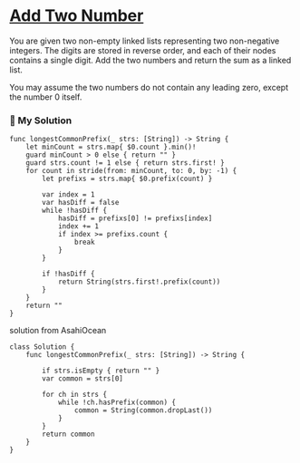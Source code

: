 
# [Add Two Number](https://leetcode.com/problems/add-two-numbers/description/)

You are given two non-empty linked lists representing two non-negative integers. The digits are stored in reverse order, and each of their nodes contains a single digit. Add the two numbers and return the sum as a linked list.

You may assume the two numbers do not contain any leading zero, except the number 0 itself.

### 📌 My Solution

```
func longestCommonPrefix(_ strs: [String]) -> String {
    let minCount = strs.map{ $0.count }.min()!
    guard minCount > 0 else { return "" }
    guard strs.count != 1 else { return strs.first! }
    for count in stride(from: minCount, to: 0, by: -1) {
        let prefixs = strs.map{ $0.prefix(count) }
        
        var index = 1
        var hasDiff = false
        while !hasDiff {
            hasDiff = prefixs[0] != prefixs[index]
            index += 1
            if index >= prefixs.count {
                break
            }
        }
        
        if !hasDiff {
            return String(strs.first!.prefix(count))
        }
    }
    return ""
}
```
solution from AsahiOcean
```
class Solution {
    func longestCommonPrefix(_ strs: [String]) -> String {
        
        if strs.isEmpty { return "" }
        var common = strs[0]
        
        for ch in strs {
            while !ch.hasPrefix(common) {
                common = String(common.dropLast())
            }
        }
        return common
    }
}
```
